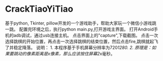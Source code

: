# CrackTiaoYiTiao
基于python, Tkinter, pillow开发的一个游戏助手，帮助大家玩一个微信小游戏跳一跳。
配置完环境之后，执行python main.py,打开游戏主界面。
打开Android手机的adb调试，通过usb连接主机。
点击界面上的"capture",下载截图。
点击一次选择跳棋的开始位置，再点击一次选择跳棋的结束位置，然后点击fire,跳棋就起飞了并稳定降落。
说明： 1. 本程序基于手机屏幕分辨率为720*1280.
      2. 原理是：如果要跳动的像素距离是x像素，那么应该按住屏幕2*x毫秒。  
